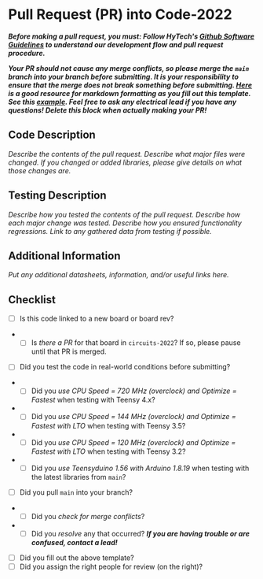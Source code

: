 # Pull Request (PR) into Code-2022

***Before making a pull request, you must:
Follow HyTech's [Github Software Guidelines](https://gtvault.sharepoint.com/:w:/r/sites/HyTechRacing2/Shared%20Documents/Electrical%20-%20All/HT06/Guidelines%20Rules%20and%20Procedures/Github%20Software%20Guidelines.docx?d=w7e0d7e36afeb47b5a935bd7a4851bceb&csf=1&web=1&e=sudzjV) to understand our development flow and pull request procedure.***

***Your PR should not cause any merge conflicts, so please merge the `main` branch into your branch before submitting. It is your responsibility to ensure that the merge does not break something before submitting. [Here](https://guides.github.com/features/mastering-markdown/) is a good resource for markdown formatting as you fill out this template. See this [example](). Feel free to ask any electrical lead if you have any questions! Delete this block when actually making your PR!***

## Code Description
*Describe the contents of the pull request. Describe what major files were changed. If you changed or added libraries, please give details on what those changes are.*

## Testing Description
*Describe how you tested the contents of the pull request. Describe how each major change was tested. Describe how you ensured functionality regressions. Link to any gathered data from testing if possible.*

## Additional Information
*Put any additional datasheets, information, and/or useful links here.*

## Checklist
- [ ] Is this code linked to a new board or board rev?
- - [ ] Is *there a PR* for that board in `circuits-2022`? If so, please pause until that PR is merged.
- [ ] Did you test the code in real-world conditions before submitting?
- - [ ] Did you *use CPU Speed = 720 MHz (overclock) and Optimize = Fastest* when testing with Teensy 4.x?
- - [ ] Did you *use CPU Speed = 144 MHz (overclock) and Optimize = Fastest with LTO* when testing with Teensy 3.5?
- - [ ] Did you *use CPU Speed = 120 MHz (overclock) and Optimize = Fastest with LTO* when testing with Teensy 3.2?
- - [ ] Did you *use Teensyduino 1.56 with Arduino 1.8.19* when testing with the latest libraries from `main`?
- [ ] Did you pull `main` into your branch?
- - [ ] Did you *check for merge conflicts*?
- - [ ] Did you *resolve* any that occurred? ***If you are having trouble or are confused, contact a lead!***
- [ ] Did you fill out the above template?
- [ ] Did you assign the right people for review (on the right)?

